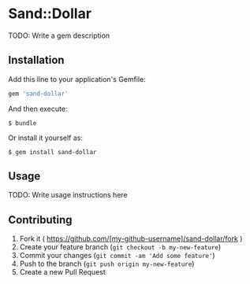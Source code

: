 # Sand::Dollar

TODO: Write a gem description

## Installation

Add this line to your application's Gemfile:

```ruby
gem 'sand-dollar'
```

And then execute:

    $ bundle

Or install it yourself as:

    $ gem install sand-dollar

## Usage

TODO: Write usage instructions here

## Contributing

1. Fork it ( https://github.com/[my-github-username]/sand-dollar/fork )
2. Create your feature branch (`git checkout -b my-new-feature`)
3. Commit your changes (`git commit -am 'Add some feature'`)
4. Push to the branch (`git push origin my-new-feature`)
5. Create a new Pull Request
